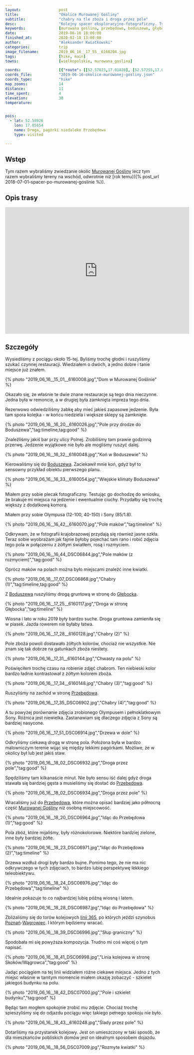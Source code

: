 ```yaml
---
layout:                 post
title:                  "Okolice Murowanej Gośliny"
subtitle:               "chabry na tle zboża i droga przez pole"
desc:                   "Kolejny spacer eksploracyjno-fotograficzny. Tym razem wybrałem się we wschodnie okolice Murowanej Gośliny."
keywords:               [murowana goślina, przebędowo, boduszewo, głębocko, zboże, chabry, niebieskie kwiatki]
date:                   2019-06-16 18:00:00
finished_at:            2020-02-18 13:00:00
author:                 "Aleksander Kwiatkowski"
categories:             trip
image_filename:         2019_06_16__17_55__6160204.jpg
tags:                   [hike, main]
towns:                  [wielkopolskie, murowana_goslina]

coords:                 [{"route": [[52.57823,17.01828], [52.57255,17.04257], [52.58762,17.06591], [52.59075,17.05390], [52.58141,17.02025]], "type": "hike"}]
coords_file:            "2019-06-16-okolice-murowanej-gosliny.json"
coords_type:            "hike"
map_zooms:              14
distance:               11
time_spent:             4
elevation:              38
temperature:            


pois:
  - lat: 52.58926
    lon: 17.05654
    name: Droga, pagórki niedaleko Przebędewa
    type: visited

---
```


[wiki-murowana-goslina]: https://pl.wikipedia.org/wiki/Murowana_Go%C5%9Blina
[wiki-boduszewo]: https://pl.wikipedia.org/wiki/Boduszewo_(wie%C5%9B_w_wojew%C3%B3dztwie_wielkopolskim)
[wiki-glebocko]: https://pl.wikipedia.org/wiki/G%C5%82%C4%99bocko_(wojew%C3%B3dztwo_wielkopolskie)
[wiki-przebedowo]: https://pl.wikipedia.org/wiki/Przeb%C4%99dowo_(wojew%C3%B3dztwo_wielkopolskie)
[wiki-poznan]:https://pl.wikipedia.org/wiki/Pozna%C5%84
[wiki-wagrowiec]: https://pl.wikipedia.org/wiki/W%C4%85growiec
[wiki-linia-365]: https://pl.wikipedia.org/wiki/Linia_kolejowa_nr_356

## Wstęp

Tym razem wybraliśmy zwiedzanie okolic [Murowanej Gośliny][wiki-murowana-goslina]
lecz tym razem wybraliśmy tereny na wschód, odwrotnie niż
[rok temu]({% post_url 2018-07-01-spacer-po-murowanej-goslinie %}).

## Opis trasy

<iframe height='405' width='590' frameborder='0' allowtransparency='true' scrolling='no' src='https://www.strava.com/activities/2493374905/embed/2d4be855197601a319d4192187fea0bd4883bd73'></iframe>

## Szczegóły

Wysiedliśmy z pociągu około 15-tej. Byliśmy trochę głodni i ruszyliśmy
szukać czynnej restauracji. Wiedziałem o dwóch, a jedno dobre i tanie miejsce
już znałem.

{% photo "2019_06_16__15_01__6160008.jpg","Dom w Murowanej Goślinie" %}

Okazało się, że właśnie te dwie znane restauracje są tego dnia nieczynne. Jedna
była w remoncie, a w drugiej była zamknięta impreza tego dnia.

Rezerwowo odwiedziliśmy żabkę aby mieć jakieś zapasowe jedzenie. Była tam spora
kolejka - w końcu niedziela i większe sklepy są zamknięte.

{% photo "2019_06_16__16_20__6160026.jpg","Pole przy drodze do Boduszewa","tag:timeline,tag:good" %}

Znaleźliśmy jakiś bar przy ulicy Polnej. Zrobiliśmy tam prawie godzinną przerwę.
Jedzenie wyjątkowe nie było ale mogliśmy ruszyć dalej.

{% photo "2019_06_16__16_32__6160048.jpg","Koń w Boduszewie" %}

Kierowaliśmy się do [Boduszewa][wiki-boduszewo]. Zaciekawił mnie koń, gdyż był
to sensowny przykład obiektu pierwszego planu.

{% photo "2019_06_16__16_33__6160054.jpg","Wiejskie klimaty Boduszewa" %}

Miałem przy sobie plecak fotograficzny. Testując go dochodzę do wniosku, że brakuje
mi miejsca na jedzenie i ewentualnie ciuchy. Przydałby się trochę większy
z dodatkową komorą.

Miałem przy sobie Olympusa (12-100, 40-150) i Sony (85/1.8).

{% photo "2019_06_16__16_42__6160070.jpg","Pole maków","tag:timeline" %}

Odkrywam, że w fotografii krajobrazowej przydają się również jasne szkła. Teraz sobie
wyobrażam jak fajnie byłoby pojechać tam rano i robić zdjęcia tego pola
w połączeniu z żółtym światłem, rosą i rozmyciem.

{% photo "2019_06_16__16_44_DSC06844.jpg","Pole maków (z rozmyciem)","tag:good" %}

Oprócz maków na polach można było miejscami znaleźć inne kwiatki.

{% photo "2019_06_16__17_07_DSC06868.jpg","Chabry (1)","tag:timeline,tag:good" %}

Z [Boduszewa][wiki-boduszewo] ruszyliśmy drogą gruntową w stronę do
[Głębocka][wiki-glebocko].

{% photo "2019_06_16__17_25__6160117.jpg","Droga w stronę Głębocka","tag:timeline" %}

Wiosna i lato w roku 2019 były bardzo suche. Droga gruntowa zamieniła się w piasek.
Jazda rowerem nie byłaby łatwa.

{% photo "2019_06_16__17_28__6160128.jpg","Chabry (2)" %}

Pole zboża powoli dostawało żółtych kolorów, chociaż nie wszystkie. Nie znam się
tak dobrze na gatunkach zboża niestety.

{% photo "2019_06_16__17_31__6160144.jpg","Chwasty na polu" %}

Poświęciłem trochę czasu na robienie zdjęć chabrom. Ten niebieski kolor
bardzo ładnie kontrastował z żółtym kolorem zboża.

{% photo "2019_06_16__17_34__6160148.jpg","Chabry (3)","tag:good" %}

Ruszyliśmy na zachód w stronę [Przebędowa][wiki-przebedowo].

{% photo "2019_06_16__17_35_DSC06902.jpg","Chabry (4)","tag:good" %}

A tu powyżej porównanie zdjęcia zrobionego Olympusem i pełnoklatkowym Sony.
Różnica jest niewielka.
Zastanawiam się dlaczego zdjęcia z Sony są bardziej nasycone.

{% photo "2019_06_16__17_51_DSC06914.jpg","Drzewa w dole" %}

Odkryliśmy ciekawą drogą w stronę pola. Położona była w bardzo malowniczym
terenie wijąc się między lekkimi pagórkami. Możliwe, że w okolicy był lub jest
jakiś staw.

{% photo "2019_06_16__18_02_DSC06932.jpg","Droga przez pole","tag:good" %}

Spędziliśmy tam kilkanaście minut. Nie było sensu iść dalej gdyż droga
stawała się bardziej gęsta a musieliśmy się dostać do [Przebędowa][wiki-przebedowo].

{% photo "2019_06_16__18_02_DSC06934.jpg","Droga przez pole" %}

Wracaliśmy już do [Przebędowa][wiki-przebedowo], które można opisać bardziej jako
północną część [Murowanej Gośliny][wiki-murowana-goslina] niż osobną miejscowość.

{% photo "2019_06_16__18_20_DSC06964.jpg","Idąc do Przebędowa (1)","tag:good" %}

Pola zbóż, które mijaliśmy, były różnokolorowe. Niektóre bardziej zielone,
inne były bardziej żółte.

{% photo "2019_06_16__18_23_DSC06971.jpg","Idąc do Przebędowa (2)","tag:timeline" %}

Drzewa wzdłuż drogi były bardzo bujne. Pomimo tego, że nie ma nic odkrywczego
w tych zdjęciach, to bardzo lubię perspektywę lekkiego teleobiektywu.

{% photo "2019_06_16__18_24_DSC06976.jpg","Idąc do Przebędowa","tag:timeline" %}

Idealnie pokazuje to co najbardziej lubię późną wiosną i latem.

{% photo "2019_06_16__18_28_DSC06987.jpg","Idąc do Przebędowa" %}

Zbliżaliśmy się do torów kolejowych [linii 365][wiki-linia-365],
po których jeździ szynobus [Poznań][wiki-poznan]-[Wągrowiec][wiki-wagrowiec].
I którym będziemy wracać.

{% photo "2019_06_16__18_39_DSC06996.jpg","Słup graniczny" %}

Spodobała mi się powyższa kompozycja. Trudno mi coś więcej o tym napisać.

{% photo "2019_06_16__18_41_DSC06998.jpg","Linia kolejowa w stronę Skoków/Wągrowca","tag:good" %}

Jadąc pociągiem na tej linii widziałem różne ciekawe miejsca. Jedno z tych miejsc
właśnie w tamtym momencie miałem okazję zobaczyć - szkielet jakiegoś budynku na polu.

{% photo "2019_06_16__18_42_DSC07000.jpg","Pole i szkielet budynku","tag:good" %}

Będąc tam mogłem spokojnie zrobić mu zdjęcie. Chociaż trochę spieszyliśmy się
do odjazdu pociągu więc takiego pełnego spokoju nie było.

<!-- {% photo "2019_06_16__18_43__6160244.jpg","Pole i szkielet budynku" %} -->
{% photo "2019_06_16__18_43__6160248.jpg","Ślady przez pole" %}

Dotarliśmy na przystanek kolejowy. Jest on umieszczony w taki sposób,
że dla mieszkańców pobliskich domów jest on idealnym sposobem dojazdu.

{% photo "2019_06_16__18_56_DSC07009.jpg","Rozmyte kwiatki" %}

